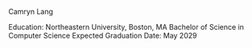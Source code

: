Camryn Lang

Education:
Northeastern University, Boston, MA
Bachelor of Science in Computer Science
Expected Graduation Date: May 2029